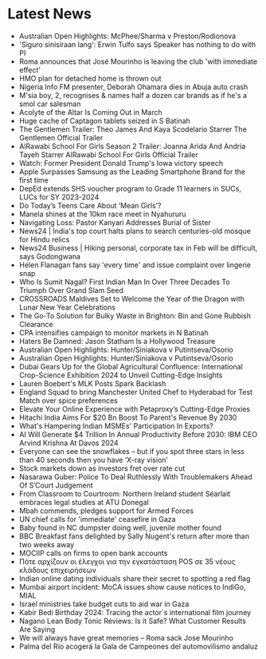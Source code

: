 # Latest News
-  Australian Open Highlights: McPhee/Sharma v Preston/Rodionova
-  'Siguro sinisiraan lang': Erwin Tulfo says Speaker has nothing to do with PI
-  Roma announces that José Mourinho is leaving the club 'with immediate effect'
-  HMO plan for detached home is thrown out
-  Nigeria Info FM presenter, Deborah Ohamara dies in Abuja auto crash
-  M'sia boy, 2, recognises & names half a dozen car brands as if he's a smol car salesman
-  Acolyte of the Altar Is Coming Out in March
-  Huge cache of Captagon tablets seized in S Batinah
-  The Gentlemen Trailer: Theo James And Kaya Scodelario Starrer The Gentlemen Official Trailer
-  AlRawabi School For Girls Season 2 Trailer: Joanna Arida And Andria Tayeh Starrer AlRawabi School For Girls Official Trailer
-  Watch: Former President Donald Trump's Iowa victory speech
-  Apple Surpasses Samsung as the Leading Smartphone Brand for the first time
-  DepEd extends SHS voucher program to Grade 11 learners in SUCs, LUCs for SY 2023-2024
-  Do Today’s Teens Care About ‘Mean Girls’?
-  Manela shines at the 10km race meet in Nyahururu
-  Navigating Loss: Pastor Kanyari Addresses Burial of Sister
-  News24 | India's top court halts plans to search centuries-old mosque for Hindu relics
-  News24 Business | Hiking personal, corporate tax in Feb will be difficult, says Godongwana
-  Helen Flanagan fans say 'every time' and issue complaint over lingerie snap
-  Who Is Sumit Nagal? First Indian Man In Over Three Decades To Triumph Over Grand Slam Seed
-  CROSSROADS Maldives Set to Welcome the Year of the Dragon with Lunar New Year Celebrations
-  The Go-To Solution for Bulky Waste in Brighton: Bin and Gone Rubbish Clearance
-  CPA intensifies campaign to monitor markets in N Batinah
-  Haters Be Damned: Jason Statham Is a Hollywood Treasure
-  Australian Open Highlights: Hunter/Siniakova v Putintseva/Osorio
-  Australian Open Highlights: Hunter/Siniakova v Putintseva/Osorio
-  Dubai Gears Up for the Global Agricultural Confluence: International Crop-Science Exhibition 2024 to Unveil Cutting-Edge Insights
-  Lauren Boebert's MLK Posts Spark Backlash
-  England Squad to bring Manchester United Chef to Hyderabad for Test Match over spice preferences
-  Elevate Your Online Experience with Petaproxy’s Cutting-Edge Proxies
-  Hitachi India Aims For $20 Bn Boost To Parent's Revenue By 2030
-  What's Hampering Indian MSMEs' Participation In Exports?
-  AI Will Generate $4 Trillion In Annual Productivity Before 2030: IBM CEO Arvind Krishna At Davos 2024
-  Everyone can see the snowflakes – but if you spot three stars in less than 40 seconds then you have ‘X-ray vision’
-  Stock markets down as investors fret over rate cut
-  Nasarawa Guber: Police To Deal Ruthlessly With Troublemakers Ahead Of S’Court Judgement
-  From Classroom to Courtroom: Northern Ireland student Séarlait embraces legal studies at ATU Donegal
-  Mbah commends, pledges support for Armed Forces
-  UN chief calls for 'immediate' ceasefire in Gaza
-  Baby found in NC dumpster doing well, juvenile mother found
-  BBC Breakfast fans delighted by Sally Nugent's return after more than two weeks away
-  MOCIIP calls on firms to open bank accounts
-  Πότε αρχίζουν οι έλεγχοι για την εγκατάσταση POS σε 35 νέους κλάδους επιχειρήσεων
-  Indian online dating individuals share their secret to spotting a red flag
-  Mumbai airport incident: MoCA issues show cause notices to IndiGo, MIAL
-  Israel ministries take budget cuts to aid war in Gaza
-  Kabir Bedi Birthday 2024: Tracing the actor`s international film journey
-  Nagano Lean Body Tonic Reviews: Is it Safe? What Customer Results Are Saying
-  We will always have great memories – Roma sack Jose Mourinho
-  Palma del Río acogerá la Gala de Campeones del automovilismo andaluz
